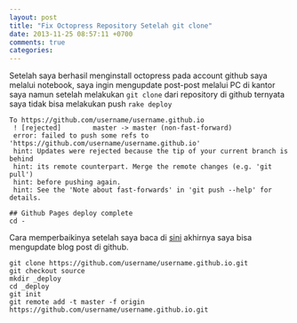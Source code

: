 ```yaml
---
layout: post
title: "Fix Octopress Repository Setelah git clone"
date: 2013-11-25 08:57:11 +0700
comments: true
categories: 
---
```


Setelah saya berhasil menginstall octopress pada account github saya melalui notebook, saya ingin mengupdate post-post melalui PC di kantor saya namun setelah melakukan `git clone` dari repository di github ternyata saya tidak bisa melakukan push `rake deploy`

	To https://github.com/username/username.github.io
     ! [rejected]        master -> master (non-fast-forward)
     error: failed to push some refs to 'https://github.com/username/username.github.io'
     hint: Updates were rejected because the tip of your current branch is behind
     hint: its remote counterpart. Merge the remote changes (e.g. 'git pull')
     hint: before pushing again.
     hint: See the 'Note about fast-forwards' in 'git push --help' for details.
    
    ## Github Pages deploy complete
    cd -
    
Cara memperbaikinya setelah saya baca di [sini](http://http://weishi.github.io/blog/2013/07/24/setup-an-existing-octopress-repository-after-git-clone/) akhirnya saya bisa mengupdate blog post di github.

	git clone https://github.com/username/username.github.io.git
	git checkout source
    mkdir _deploy
    cd _deploy
    git init
    git remote add -t master -f origin https://github.com/username/username.github.io.git
    
